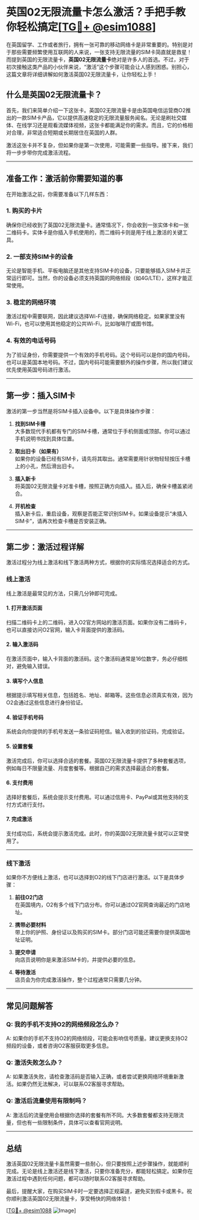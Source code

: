 # 英国02无限流量卡怎么激活？手把手教你轻松搞定[[TG💪+ @esim1088](https://t.me/s/esim1088)]

在英国留学、工作或者旅行，拥有一张可靠的移动网络卡是非常重要的。特别是对于那些需要频繁使用互联网的人来说，一张支持无限流量的SIM卡简直就是救星！而提到英国的无限流量卡，**英国02无限流量卡**绝对是许多人的首选。不过，对于初次接触这类产品的小伙伴来说，“激活”这个步骤可能会让人感到困惑。别担心，这篇文章将详细讲解如何激活英国02无限流量卡，让你轻松上手！

## 什么是英国02无限流量卡？

首先，我们来简单介绍一下这张卡。英国02无限流量卡是由英国电信运营商O2推出的一款SIM卡产品，它以提供高速稳定的无限流量服务闻名。无论是刷社交媒体、在线学习还是观看流媒体视频，这张卡都能满足你的需求。而且，它的价格相对合理，非常适合短期或长期居住在英国的人群。

激活这张卡并不复杂，但如果你是第一次使用，可能需要一些指导。接下来，我们将一步步带你完成激活流程。

---

## 准备工作：激活前你需要知道的事

在开始激活之前，你需要准备以下几样东西：

### 1. **购买的卡片**
确保你已经收到了英国02无限流量卡。通常情况下，你会收到一张实体卡和一张二维码卡。实体卡是你插入手机使用的，而二维码卡则是用于线上激活的关键工具。

### 2. **一部支持SIM卡的设备**
无论是智能手机、平板电脑还是其他支持SIM卡的设备，只要能够插入SIM卡并正常运行即可。当然，你的设备必须支持英国的网络频段（如4G/LTE），这样才能正常使用。

### 3. **稳定的网络环境**
激活过程中需要联网，因此建议选择Wi-Fi连接，确保网络稳定。如果家里没有Wi-Fi，也可以使用其他稳定的公共Wi-Fi，比如咖啡厅或图书馆。

### 4. **有效的电话号码**
为了验证身份，你需要提供一个有效的手机号码。这个号码可以是你的国内号码，也可以是英国本地号码。不过，国内号码可能需要额外的操作步骤，所以我们建议优先使用英国号码进行激活。

---

## 第一步：插入SIM卡

激活的第一步当然是将SIM卡插入设备中。以下是具体操作步骤：

1. **找到SIM卡槽**  
   大多数现代手机都有专门的SIM卡槽，通常位于手机侧面或顶部。你可以通过手机说明书找到具体位置。

2. **取出旧卡（如果有）**  
   如果你的设备已经有SIM卡，请先将其取出。通常需要用针状物轻轻按压卡槽上的小孔，然后滑出旧卡。

3. **插入新卡**  
   将英国02无限流量卡对准卡槽，按照正确方向插入。插入后，确保卡槽盖紧闭合。

4. **开机检查**  
   插入新卡后，重启设备，观察是否能正常识别SIM卡。如果设备提示“未插入SIM卡”，请再次检查卡槽是否安装正确。

---

## 第二步：激活过程详解

激活过程分为线上激活和线下激活两种方式，根据你的实际情况选择适合的方式。

### 线上激活

线上激活是最常见的方法，只需几分钟即可完成。

#### 1. 打开激活页面
扫描二维码卡上的二维码，进入O2官方网站的激活页面。如果你没有二维码卡，也可以直接访问O2官网，输入卡背面提供的激活码。

#### 2. 输入激活码
在激活页面中，输入卡背面的激活码。这个激活码通常是16位数字，务必仔细核对，避免输入错误。

#### 3. 填写个人信息
根据提示填写相关信息，包括姓名、地址、邮箱等。这些信息必须真实有效，因为O2会通过这些信息进行身份验证。

#### 4. 验证手机号码
系统会向你提供的手机号发送一条验证码短信。输入收到的验证码，完成验证。

#### 5. 设置套餐
激活完成后，你可以选择合适的套餐。英国02无限流量卡提供了多种套餐选项，例如每日不限量流量、月度套餐等。根据自己的需求选择最适合的套餐。

#### 6. 支付费用
选择好套餐后，系统会提示支付费用。可以通过信用卡、PayPal或其他支持的支付方式进行支付。

#### 7. 完成激活
支付成功后，系统会提示激活完成。此时，你的英国02无限流量卡就可以正常使用了。

---

### 线下激活

如果你不方便线上激活，也可以选择到O2的线下门店进行激活。以下是具体步骤：

1. **前往O2门店**  
   在英国境内，O2有多个线下门店分布。你可以通过O2官网查询最近的门店地址。

2. **携带必要材料**  
   带上你的护照、身份证以及购买的SIM卡。部分门店可能还需要你提供英国地址证明。

3. **提交申请**  
   向店员说明你是来激活SIM卡的，并提供必要的信息。

4. **等待激活**  
   店员会为你完成激活操作，整个过程通常只需要几分钟。

---

## 常见问题解答

### Q: 我的手机不支持O2的网络频段怎么办？
A: 如果你的手机不支持O2的网络频段，可能会影响信号质量。建议更换支持O2频段的设备，或者咨询O2客服获取更多信息。

### Q: 激活失败怎么办？
A: 如果激活失败，请检查激活码是否输入正确，或者尝试更换网络环境重新激活。如果仍然无法解决，可以联系O2客服寻求帮助。

### Q: 激活后流量使用有限制吗？
A: 激活后的流量使用会根据你选择的套餐有所不同。大多数套餐都支持无限流量，但也有一些限制条件，具体可以查看官网说明。

---

## 总结

激活英国02无限流量卡虽然需要一些耐心，但只要按照上述步骤操作，就能顺利完成。无论是线上激活还是线下激活，只要你准备充分，都能轻松搞定。如果你在激活过程中遇到任何问题，都可以随时联系O2客服寻求帮助。

最后，提醒大家，在购买SIM卡时一定要选择正规渠道，避免买到假卡或黑卡。祝你顺利激活英国02无限流量卡，享受畅快的网络体验！

[[TG💪+ @esim1088](https://t.me/s/esim1088) ![Image](https://i.postimg.cc/4NQfJmqS/Snipaste-2025-05-13-00-14-12.png)]
